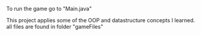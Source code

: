 To run the game go to "Main.java"

This project applies some of the OOP and datastructure concepts I learned.
all files are found in folder "gameFiles"
